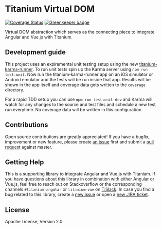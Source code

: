 # Titanium Virtual DOM

[![Coverage Status](https://coveralls.io/repos/github/appcelerator/titanium-vdom/badge.svg?branch=master)](https://coveralls.io/github/appcelerator/titanium-vdom?branch=master) [![Greenkeeper badge](https://badges.greenkeeper.io/appcelerator/titanium-vdom.svg)](https://greenkeeper.io/)

Virtual DOM abstraction which serves as the connecting piece to integrate Angular and Vue.js with Titanium.

## Development guide

This project uses an expiremental unit testing setup using the new [titanium-karma-runner](https://github.com/appcelerator/titanium-karma-runner). To run unit tests spin up the Karma server using `npm run test:unit`. Now run the titanium-karma-runner app on an iOS simulator or Android emulator and the tests will be run inside that app. Results will be shown in the app itself and coverage data gets written to the `coverage` directory.

For a rapid TDD setup you can use `npm run test:unit-dev` and Karma will watch for any changes to the source and test files and schedule a new test run everytime. No coverage data will be written in this configuration.

## Contributions

Open source contributions are greatly appreciated! If you have a bugfix, improvement or new feature, please create
[an issue](https://github.com/appcelerator-modules/titanium-socketio/issues/new) first and submit a [pull request](https://github.com/appcelerator-modules/titanium-socketio/pulls/new) against master.

## Getting Help

This is a supporting library to integrate Angular and Vue.js with Titanium. If you have questions about this library in combination with either Angular or Vue.js, feel free to reach out on Stackoverflow or the corresponding channels
`#titanium-angular` or `titanium-vue` on [TiSlack](http://tislack.org). In case you find a bug related to this library, create a [new issue](/issues/new)
or open a [new JIRA ticket](https://jira.appcelerator.org).

## License

Apache License, Version 2.0